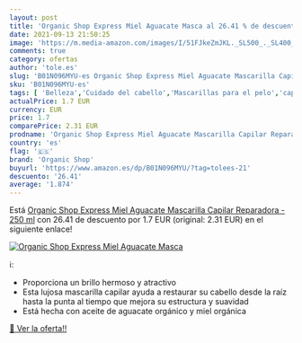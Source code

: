 ```yaml
---
layout: post
title: 'Organic Shop Express Miel Aguacate Masca al 26.41 % de descuento'
date: 2021-09-13 21:50:25
image: 'https://m.media-amazon.com/images/I/51FJkeZmJKL._SL500_._SL400_.jpg'
comments: true
category: ofertas
author: 'tole.es'
slug: 'B01N096MYU-es Organic Shop Express Miel Aguacate Mascarilla Capilar...'
sku: 'B01N096MYU-es'
tags: [ 'Belleza','Cuidado del cabello','Mascarillas para el pelo','capilar','mascarilla','organic shop', ]
actualPrice: 1.7 EUR
currency: EUR
price: 1.7
comparePrice: 2.31 EUR
prodname: 'Organic Shop Express Miel Aguacate Mascarilla Capilar Reparadora - 250 ml'
country: 'es'
flag: '🇪🇸'
brand: 'Organic Shop'
buyurl: 'https://www.amazon.es/dp/B01N096MYU/?tag=tolees-21'
descuento: '26.41'
average: '1.874'
---
```


Está [Organic Shop Express Miel Aguacate Mascarilla Capilar Reparadora - 250 ml](https://www.amazon.es/dp/B01N096MYU/?tag=tolees-21) con 26.41 de descuento por 1.7 EUR (original: 2.31 EUR) en el siguiente enlace!

[![Organic Shop Express Miel Aguacate Masca](https://m.media-amazon.com/images/I/51FJkeZmJKL._SL500_._SL400_.jpg)](https://www.amazon.es/dp/B01N096MYU/?tag=tolees-21)

ℹ️:

- Proporciona un brillo hermoso y atractivo
- Esta lujosa mascarilla capilar ayuda a restaurar su cabello desde la raíz hasta la punta al tiempo que mejora su estructura y suavidad
- Está hecha con aceite de aguacate orgánico y miel orgánica

[🛒 Ver la oferta!!](https://www.amazon.es/dp/B01N096MYU/?tag=tolees-21)
